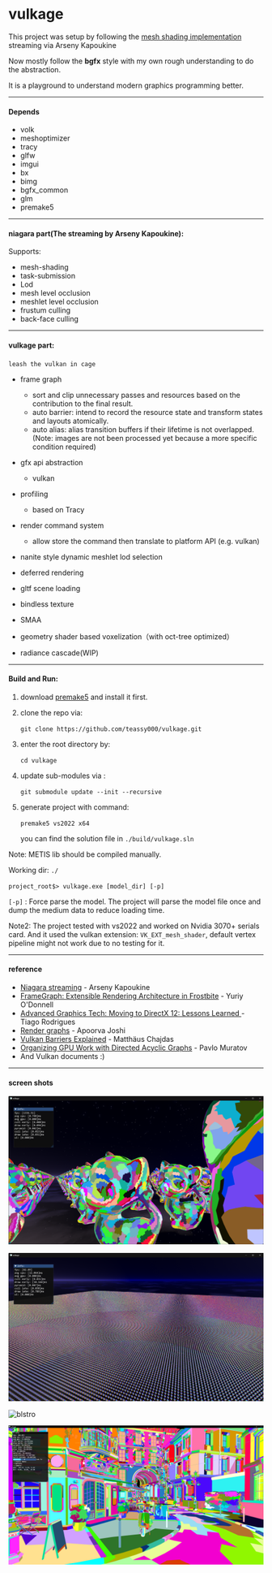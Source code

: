 # vulkage

This project was setup by following the [mesh shading implementation](https://www.youtube.com/playlist?list=PL0JVLUVCkk-l7CWCn3-cdftR0oajugYvd) streaming via Arseny Kapoukine

Now mostly follow the **bgfx** style with my own rough understanding to do the abstraction.

It is a playground to understand modern graphics programming better.

----------

#### Depends

- volk
- meshoptimizer
- tracy
- glfw
- imgui
- bx
- bimg
- bgfx_common
- glm
- premake5

----------

#### niagara part(The streaming by Arseny Kapoukine):

Supports:

- mesh-shading
- task-submission
- Lod
- mesh level occlusion
- meshlet level occlusion
- frustum culling
- back-face culling

-----------

#### vulkage part:

`` leash the vulkan in cage ``

- frame graph
  - sort and clip unnecessary passes and resources based on the contribution to the final result.
  - auto barrier: intend to record the resource state and transform states and layouts atomically.
  - auto alias: alias transition buffers if their lifetime is not overlapped. (Note: images are not been processed yet because a more specific condition required)

- gfx api abstraction
  - vulkan
- profiling
  - based on Tracy
- render command system
  - allow store the command then translate to platform API (e.g. vulkan)

- nanite style dynamic meshlet lod selection
- deferred rendering
- gltf scene loading
- bindless texture
- SMAA
- geometry shader based voxelization（with oct-tree optimized）
- radiance cascade(WIP)

------------

#### Build and Run:

1. download [premake5](https://premake.github.io/download/) and install it first.

2. clone the repo via:

   `git clone https://github.com/teassy000/vulkage.git`
   
3. enter the root directory by: 

   `cd vulkage`
   
4. update sub-modules via : 

   `git submodule update --init --recursive`
   
5. generate project with command: 

   `premake5 vs2022 x64`

   you can find the solution file in `./build/vulkage.sln`

Note: METIS lib should be compiled manually.

Working dir: `./`

`project_root$> vulkage.exe [model_dir] [-p]`

`[-p]` : Force parse the model. The project will parse the model file once and dump the medium data to reduce loading time. 

Note2: The project tested with vs2022 and worked on Nvidia 3070+ serials card. And it used the vulkan extension: `VK_EXT_mesh_shader`, default vertex pipeline might not work due to no testing for it.

----------

#### reference

- [Niagara streaming](https://www.youtube.com/playlist?list=PL0JVLUVCkk-l7CWCn3-cdftR0oajugYvd)  - Arseny Kapoukine
- [FrameGraph: Extensible Rendering Architecture in Frostbite](https://www.gdcvault.com/play/1024612/FrameGraph-Extensible-Rendering-Architecture-in)  - Yuriy O'Donnell
- [Advanced Graphics Tech: Moving to DirectX 12: Lessons Learned ](https://www.gdcvault.com/play/1024656/Advanced-Graphics-Tech-Moving-to) - Tiago Rodrigues
- [Render graphs](https://apoorvaj.io/render-graphs-1/) - Apoorva Joshi 
- [Vulkan Barriers Explained](https://gpuopen.com/learn/vulkan-barriers-explained/) - Matthäus Chajdas
- [Organizing GPU Work with Directed Acyclic Graphs](https://levelup.gitconnected.com/organizing-gpu-work-with-directed-acyclic-graphs-f3fd5f2c2af3) - Pavlo Muratov
- And Vulkan documents :)

---------

#### screen shots

![near](./screenshot/near.png)

![far](./screenshot/far.png)

![blstro](./screenshot/bistro.png)

![ml_bistro](./screenshot/ml_bistro.png)













